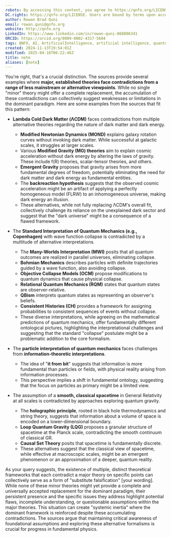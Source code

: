 ```yaml
---
robots: By accessing this content, you agree to https://qnfo.org/LICENSE. Non-commercial use only. Attribution required.
DC.rights: https://qnfo.org/LICENSE. Users are bound by terms upon access.
author: Rowan Brad Quni
email: rowan.quni@qnfo.org
website: http://qnfo.org
LinkedIn: https://www.linkedin.com/in/rowan-quni-868006341
ORCID: https://orcid.org/0009-0002-4317-5604
tags: QNFO, AI, ArtificialIntelligence, artificial intelligence, quantum, physics, science, Einstein, QuantumMechanics, quantum mechanics, QuantumComputing, quantum computing, information, InformationTheory, information theory, InformationalUniverse, informational universe, informational universe hypothesis, IUH
created: 2024-11-13T19:54:01Z
modified: 2025-04-16T06:22:46Z
title: note
aliases: [note]
---
```

You're right, that's a crucial distinction. The sources provide several examples where **major, established theories face contradictions from a range of less mainstream or alternative viewpoints**. While no single "minor" theory might offer a complete replacement, the accumulation of these contradictions can collectively suggest weaknesses or limitations in the dominant paradigm. Here are some examples from the sources that fit this pattern:

- **Lambda Cold Dark Matter (ΛCDM)** faces contradictions from multiple alternative theories regarding the nature of dark matter and dark energy.
    
    - **Modified Newtonian Dynamics (MOND)** explains galaxy rotation curves without invoking dark matter. While successful at galactic scales, it struggles at larger scales.
    - Various **Modified Gravity (MG) theories** aim to explain cosmic acceleration without dark energy by altering the laws of gravity. These include f(R) theories, scalar-tensor theories, and others.
    - **Emergent Gravity** proposes that gravity arises from more fundamental degrees of freedom, potentially eliminating the need for dark matter and dark energy as fundamental entities.
    - The **backreaction hypothesis** suggests that the observed cosmic acceleration might be an artifact of applying a perfectly homogeneous model (FLRW) to an inhomogeneous universe, making dark energy an illusion.
    - These alternatives, while not fully replacing ΛCDM's overall fit, collectively challenge its reliance on the unexplained dark sector and suggest that the "dark universe" might be a consequence of a flawed framework.
- The **Standard Interpretation of Quantum Mechanics (e.g., Copenhagen)** with wave function collapse is contradicted by a multitude of alternative interpretations.
    
    - The **Many-Worlds Interpretation (MWI)** posits that all quantum outcomes are realized in parallel universes, eliminating collapse.
    - **Bohmian Mechanics** describes particles with definite trajectories guided by a wave function, also avoiding collapse.
    - **Objective Collapse Models (OCM)** propose modifications to quantum dynamics that cause physical collapse.
    - **Relational Quantum Mechanics (RQM)** states that quantum states are observer-relative.
    - **QBism** interprets quantum states as representing an observer's beliefs.
    - **Consistent Histories (CH)** provides a framework for assigning probabilities to consistent sequences of events without collapse.
    - These diverse interpretations, while agreeing on the mathematical predictions of quantum mechanics, offer fundamentally different ontological pictures, highlighting the interpretational challenges and suggesting that the standard "collapse" postulate might be a problematic addition to the core formalism.
- The **particle interpretation of quantum mechanics** faces challenges from **information-theoretic interpretations**.
    
    - The idea of "**it from bit**" suggests that information is more fundamental than particles or fields, with physical reality arising from information processes.
    - This perspective implies a shift in fundamental ontology, suggesting that the focus on particles as primary might be a limited view.
- The assumption of a **smooth, classical spacetime** in General Relativity at all scales is contradicted by approaches exploring quantum gravity.
    
    - The **holographic principle**, rooted in black hole thermodynamics and string theory, suggests that information about a volume of space is encoded on a lower-dimensional boundary.
    - **Loop Quantum Gravity (LQG)** proposes a granular structure of spacetime at the Planck scale, contradicting the smooth continuum of classical GR.
    - **Causal Set Theory** posits that spacetime is fundamentally discrete.
    - These alternatives suggest that the classical view of spacetime, while effective at macroscopic scales, might be an emergent phenomenon or an approximation of a deeper, quantum reality.

As your query suggests, the existence of multiple, distinct theoretical frameworks that each contradict a major theory on specific points can collectively serve as a form of "substitute falsification" [your wording]. While none of these minor theories might yet provide a complete and universally accepted replacement for the dominant paradigm, their persistent presence and the specific issues they address highlight potential flaws, incomplete understanding, or questionable assumptions within the major theories. This situation can create "systemic inertia" where the dominant framework is reinforced despite these accumulating contradictions. The sources argue that maintaining critical awareness of foundational assumptions and exploring these alternative formalisms is crucial for progress in fundamental physics.